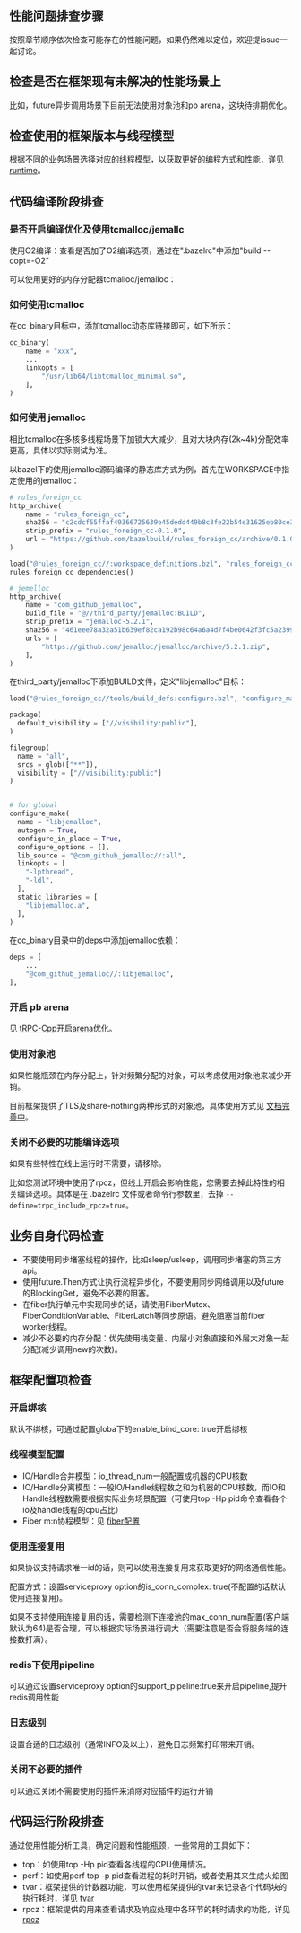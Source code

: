 ## 性能问题排查步骤

按照章节顺序依次检查可能存在的性能问题，如果仍然难以定位，欢迎提issue一起讨论。

## 检查是否在框架现有未解决的性能场景上

比如，future异步调用场景下目前无法使用对象池和pb arena，这块待排期优化。

## 检查使用的框架版本与线程模型

根据不同的业务场景选择对应的线程模型，以获取更好的编程方式和性能，详见 [runtime](../runtime.md)。

## 代码编译阶段排查

### 是否开启编译优化及使用tcmalloc/jemallc

使用O2编译：查看是否加了O2编译选项，通过在".bazelrc"中添加"build --copt=-O2"

可以使用更好的内存分配器tcmalloc/jemalloc：

### 如何使用tcmalloc

在cc_binary目标中，添加tcmalloc动态库链接即可，如下所示：

```python
cc_binary(
    name = "xxx",    
    ...
    linkopts = [
        "/usr/lib64/libtcmalloc_minimal.so",
    ],
)
```

### 如何使用 jemalloc

相比tcmalloc在多核多线程场景下加锁大大减少，且对大块内存(2k~4k)分配效率更高，具体以实际测试为准。

以bazel下的使用jemalloc源码编译的静态库方式为例，首先在WORKSPACE中指定使用的jemalloc：

```python
# rules_foreign_cc
http_archive(
    name = "rules_foreign_cc",
    sha256 = "c2cdcf55ffaf49366725639e45dedd449b8c3fe22b54e31625eb80ce3a240f1e",
    strip_prefix = "rules_foreign_cc-0.1.0",
    url = "https://github.com/bazelbuild/rules_foreign_cc/archive/0.1.0.zip",
)

load("@rules_foreign_cc//:workspace_definitions.bzl", "rules_foreign_cc_dependencies")
rules_foreign_cc_dependencies()

# jemelloc
http_archive(
    name = "com_github_jemalloc",
    build_file = "@//third_party/jemalloc:BUILD",
    strip_prefix = "jemalloc-5.2.1",
    sha256 = "461eee78a32a51b639ef82ca192b98c64a6a4d7f4be0642f3fc5a23992138fd5",
    urls = [
        "https://github.com/jemalloc/jemalloc/archive/5.2.1.zip",
    ],
)
```

在third_party/jemalloc下添加BUILD文件，定义"libjemalloc"目标：

```python
load("@rules_foreign_cc//tools/build_defs:configure.bzl", "configure_make")

package(
  default_visibility = ["//visibility:public"],
)

filegroup(
  name = "all",
  srcs = glob(["**"]),
  visibility = ["//visibility:public"]
)


# for global
configure_make(
  name = "libjemalloc",
  autogen = True,
  configure_in_place = True,
  configure_options = [],
  lib_source = "@com_github_jemalloc//:all",
  linkopts = [
    "-lpthread",
    "-ldl",
  ],
  static_libraries = [
    "libjemalloc.a",
  ],
)
```

在cc_binary目录中的deps中添加jemalloc依赖：

```python
deps = [
    ...
    "@com_github_jemalloc//:libjemalloc",
],
```

### 开启 pb arena

见 [tRPC-Cpp开启arena优化](../pb_arena.md)。

### 使用对象池

如果性能瓶颈在内存分配上，针对频繁分配的对象，可以考虑使用对象池来减少开销。

目前框架提供了TLS及share-nothing两种形式的对象池，具体使用方式见 [文档完善中](../object_pool.md)。

### 关闭不必要的功能编译选项

如果有些特性在线上运行时不需要，请移除。

比如您测试环境中使用了rpcz，但线上开启会影响性能，您需要去掉此特性的相关编译选项。具体是在 .bazelrc 文件或者命令行参数里，去掉 `--define=trpc_include_rpcz=true`。

## 业务自身代码检查

- 不要使用同步堵塞线程的操作，比如sleep/usleep，调用同步堵塞的第三方api。
- 使用future.Then方式让执行流程异步化，不要使用同步网络调用以及future的BlockingGet，避免不必要的阻塞。
- 在fiber执行单元中实现同步的话，请使用FiberMutex、FiberConditionVariable、FiberLatch等同步原语。避免阻塞当前fiber worker线程。
- 减少不必要的内存分配：优先使用栈变量、内层小对象直接和外层大对象一起分配(减少调用new的次数)。

## 框架配置项检查

### 开启绑核

默认不绑核，可通过配置globa下的enable_bind_core: true开启绑核

### 线程模型配置

- IO/Handle合并模型：io_thread_num一般配置成机器的CPU核数
- IO/Handle分离模型：一般IO/Handle线程数之和为机器的CPU核数，而IO和Handle线程数需要根据实际业务场景配置（可使用top -Hp pid命令查看各个io及handle线程的cpu占比）
- Fiber m:n协程模型：见 [fiber配置](../fiber_user_guide.md)

### 使用连接复用

如果协议支持请求唯一id的话，则可以使用连接复用来获取更好的网络通信性能。

配置方式：设置serviceproxy option的is_conn_complex: true(不配置的话默认使用连接复用)。

如果不支持使用连接复用的话，需要检测下连接池的max_conn_num配置(客户端默认为64)是否合理，可以根据实际场景进行调大（需要注意是否会将服务端的连接数打满）。

### redis下使用pipeline

可以通过设置serviceproxy option的support_pipeline:true来开启pipeline,提升redis调用性能

### 日志级别

设置合适的日志级别（通常INFO及以上），避免日志频繁打印带来开销。

### 关闭不必要的插件

可以通过关闭不需要使用的插件来消除对应插件的运行开销

## 代码运行阶段排查

通过使用性能分析工具，确定问题和性能瓶颈，一些常用的工具如下：

- top：如使用top -Hp pid查看各线程的CPU使用情况。
- perf：如使用perf top -p pid查看进程的耗时开销，或者使用其来生成火焰图
- tvar：框架提供的计数器功能，可以使用框架提供的tvar来记录各个代码块的执行耗时，详见 [tvar](../tvar.md)
- rpcz：框架提供的用来查看请求及响应处理中各环节的耗时请求的功能，详见 [rpcz](../rpcz.md)
